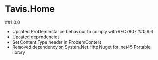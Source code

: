 # Tavis.Home #

##1.0.0
- Updated ProblemInstance behaviour to comply with RFC7807
##0.9.6
- Updated dependencies
- Set Content Type header in ProblemContent
- Removed dependency on System.Net.Http Nuget for .net45 Portable library
